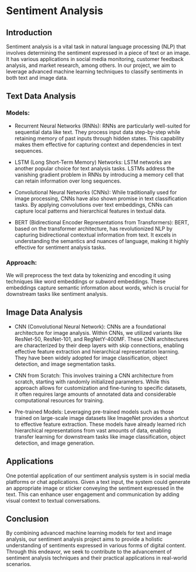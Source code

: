 # Sentiment Analysis


## Introduction

Sentiment analysis is a vital task in natural language processing (NLP) that involves determining the sentiment expressed in a piece of text or an image. It has various applications in social media monitoring, customer feedback analysis, and market research, among others. In our project, we aim to leverage advanced machine learning techniques to classify sentiments in both text and image data.


## Text Data Analysis

### Models:

+ Recurrent Neural Networks (RNNs): RNNs are particularly well-suited for sequential data like text. They process input data step-by-step while retaining memory of past inputs through hidden states. This capability makes them effective for capturing context and dependencies in text sequences.

+ LSTM (Long Short-Term Memory) Networks: LSTM networks are another popular choice for text analysis tasks. LSTMs address the vanishing gradient problem in RNNs by introducing a memory cell that can retain information over long sequences. 

+ Convolutional Neural Networks (CNNs): While traditionally used for image processing, CNNs have also shown promise in text classification tasks. By applying convolutions over text embeddings, CNNs can capture local patterns and hierarchical features in textual data.

+ BERT (Bidirectional Encoder Representations from Transformers): BERT, based on the transformer architecture, has revolutionized NLP by capturing bidirectional contextual information from text. It excels in understanding the semantics and nuances of language, making it highly effective for sentiment analysis tasks.


### Approach:

We will preprocess the text data by tokenizing and encoding it using techniques like word embeddings or subword embeddings. These embeddings capture semantic information about words, which is crucial for downstream tasks like sentiment analysis.


## Image Data Analysis

+ CNN (Convolutional Neural Network): CNNs are a foundational architecture for image analysis. Within CNNs, we utilized variants like ResNet-50, ResNet-101, and RegNetY-400MF. These CNN architectures are characterized by their deep layers with skip connections, enabling effective feature extraction and hierarchical representation learning. They have been widely adopted for image classification, object detection, and image segmentation tasks.

+ CNN from Scratch: This involves training a CNN architecture from scratch, starting with randomly initialized parameters. While this approach allows for customization and fine-tuning to specific datasets, it often requires large amounts of annotated data and considerable computational resources for training.

+ Pre-trained Models: Leveraging pre-trained models such as those trained on large-scale image datasets like ImageNet provides a shortcut to effective feature extraction. These models have already learned rich hierarchical representations from vast amounts of data, enabling transfer learning for downstream tasks like image classification, object detection, and image generation.


## Applications

One potential application of our sentiment analysis system is in social media platforms or chat applications. Given a text input, the system could generate an appropriate image or sticker conveying the sentiment expressed in the text. This can enhance user engagement and communication by adding visual context to textual conversations.


## Conclusion

By combining advanced machine learning models for text and image analysis, our sentiment analysis project aims to provide a holistic understanding of sentiments expressed in various forms of digital content. Through this endeavor, we seek to contribute to the advancement of sentiment analysis techniques and their practical applications in real-world scenarios.
